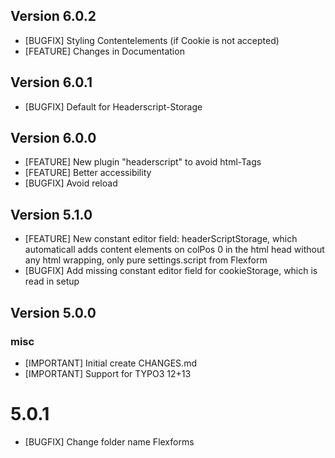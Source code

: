 ## Version 6.0.2
- [BUGFIX] Styling Contentelements (if Cookie is not accepted)
- [FEATURE] Changes in Documentation

## Version 6.0.1
- [BUGFIX] Default for Headerscript-Storage

## Version 6.0.0
- [FEATURE] New plugin "headerscript" to avoid html-Tags
- [FEATURE] Better accessibility
- [BUGFIX] Avoid reload

## Version 5.1.0
- [FEATURE] New constant editor field: headerScriptStorage, which automaticall adds content elements on colPos 0 in the html head without any html wrapping, only pure settings.script from Flexform
- [BUGFIX] Add missing constant editor field for cookieStorage, which is read in setup

## Version 5.0.0
### misc
- [IMPORTANT] Initial create CHANGES.md
- [IMPORTANT] Support for TYPO3 12+13

# 5.0.1
- [BUGFIX] Change folder name Flexforms
